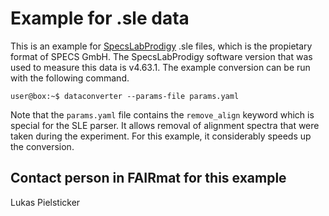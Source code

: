 # Example for .sle data

This is an example for [SpecsLabProdigy](https://www.specs-group.com/nc/specs/products/detail/prodigy/) .sle files, which is the propietary format of SPECS GmbH. The SpecsLabProdigy software version that was used to measure this data is v4.63.1. The example conversion can be run with the following command.

```console
user@box:~$ dataconverter --params-file params.yaml
```

Note that the `params.yaml` file contains the `remove_align` keyword which is special for the SLE parser. It allows removal of alignment spectra that were taken during the experiment. For this example, it considerably speeds up the conversion.

## Contact person in FAIRmat for this example
Lukas Pielsticker